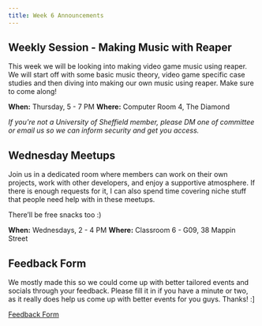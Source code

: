 ```yaml
---
title: Week 6 Announcements 
---
```


## Weekly Session - Making Music with Reaper
This week we will be looking into making video game music using reaper. We will start off with some basic music theory, video game specific case studies and then diving into making our own music using reaper. Make sure to come along! 

**When:** Thursday, 5 - 7 PM
**Where:** Computer Room 4, The Diamond

*If you're not a University of Sheffield member, please DM one of committee or email us so we can inform security and get you access.*

## Wednesday Meetups
Join us in a dedicated room where members can work on their own projects, work with other developers, and enjoy a supportive atmosphere. If there is enough requests for it, I can also spend time covering niche stuff that people need help with in these meetups.

There’ll be free snacks too :)

**When:** Wednesdays, 2 - 4 PM
**Where:** Classroom 6 - G09, 38 Mappin Street

## Feedback Form
We mostly made this so we could come up with better tailored events and socials through your feedback.
Please fill it in if you have a minute or two, as it really does help us come up with better events for you guys.
Thanks! :]

[Feedback Form](https://forms.gle/LsUE1djoFc5Aymjz9)